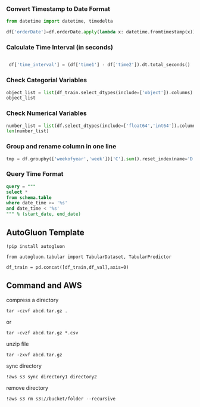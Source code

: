 

### Convert Timestamp to Date Format

```python
from datetime import datetime, timedelta

df['orderDate']=df.orderDate.apply(lambda x: datetime.fromtimestamp(x))
```

### Calculate Time Interval (in seconds)

```python

 df['time_interval'] = (df['time1'] - df['time2']).dt.total_seconds()

```

### Check Categorial Variables
```python
object_list = list(df_train.select_dtypes(include=['object']).columns)
object_list
```

### Check Numerical Variables
```python
number_list = list(df.select_dtypes(include=['float64','int64']).columns)
len(number_list)
```

### Group and rename column in one line
```python
tmp = df.groupby(['weekofyear','week'])['C'].sum().reset_index(name='D')
```


### Query Time Format

```SQL
query = """
select *
from schema.table
where date_time >= '%s'
and date_time < '%s'
""" % (start_date, end_date)
```

## AutoGluon Template
```
!pip install autogluon
```

```
from autogluon.tabular import TabularDataset, TabularPredictor
```
```
df_train = pd.concat([df_train,df_val],axis=0)
```


## Command and AWS

compress a directory

```
tar -czvf abcd.tar.gz .
```
or
```
tar -cvzf abcd.tar.gz *.csv
```

unzip file

```
tar -zxvf abcd.tar.gz
```

sync directory

```
!aws s3 sync directory1 directory2
```

remove directory
```
!aws s3 rm s3://bucket/folder --recursive
```
